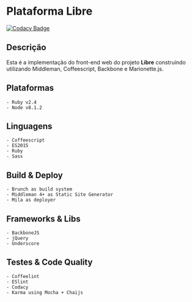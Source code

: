 # Plataforma Libre

[![Codacy Badge](https://api.codacy.com/project/badge/Grade/71af2f74facb45d4b0ed4bf1b2c0f6d0)](https://www.codacy.com/app/Eokoe/libre-web?utm_source=github.com&amp;utm_medium=referral&amp;utm_content=eokoe/libre-web&amp;utm_campaign=Badge_Grade)

## Descrição

Esta é a implementação do front-end web do projeto **Libre** construindo utilizando Middleman, Coffeescript, Backbone e Marionette.js.


## Plataformas
	- Ruby v2.4
	- Node v8.1.2

## Linguagens
	- Coffeescript
	- ES2015
	- Ruby
	- Sass

## Build & Deploy
	- Brunch as build system
	- Middleman 4+ as Static Site Generator
	- Mila as deployer

## Frameworks & Libs
	- BackboneJS
	- jQuery
	- Underscore

## Testes & Code Quality
	- Coffeelint
	- ESlint
	- Codacy
	- Karma using Mocha + Chaijs
